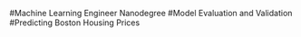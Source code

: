 #Machine Learning Engineer Nanodegree
#Model Evaluation and Validation
#Predicting Boston Housing Prices
